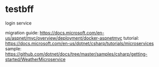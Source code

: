 # testbff
login service

migration guide: https://docs.microsoft.com/en-us/aspnet/mvc/overview/deployment/docker-aspnetmvc
tutorial: https://docs.microsoft.com/en-us/dotnet/csharp/tutorials/microservices
sample: https://github.com/dotnet/docs/tree/master/samples/csharp/getting-started/WeatherMicroservice

